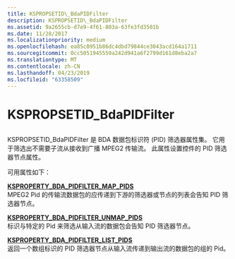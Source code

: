 ```yaml
---
title: KSPROPSETID\_BdaPIDFilter
description: KSPROPSETID\_BdaPIDFilter
ms.assetid: 9a2655cb-d7e9-4f61-803a-63fe3fd3501b
ms.date: 11/28/2017
ms.localizationpriority: medium
ms.openlocfilehash: ea85c0951b86dc4dbd79844ce3043acd164a1711
ms.sourcegitcommit: 0cc5051945559a242d941a6f2799d161d8eba2a7
ms.translationtype: MT
ms.contentlocale: zh-CN
ms.lasthandoff: 04/23/2019
ms.locfileid: "63358509"
---
```

# <a name="kspropsetidbdapidfilter"></a>KSPROPSETID\_BdaPIDFilter


## <span id="ddk_kspropsetid_bdapidfilter_ks"></span><span id="DDK_KSPROPSETID_BDAPIDFILTER_KS"></span>


KSPROPSETID\_BdaPIDFilter 是 BDA 数据包标识符 (PID) 筛选器属性集。 它用于筛选出不需要子流从接收到广播 MPEG2 传输流。 此属性设置控件的 PID 筛选器节点属性。

可用属性如下：

<span id="KSPROPERTY_BDA_PIDFILTER_MAP_PIDS"></span><span id="ksproperty_bda_pidfilter_map_pids"></span>[**KSPROPERTY\_BDA\_PIDFILTER\_MAP\_PIDS**](ksproperty-bda-pidfilter-map-pids.md)  
MPEG2 Pid 的传输流数据包的应传递到下游的筛选器或节点的列表会告知 PID 筛选器节点。

<span id="KSPROPERTY_BDA_PIDFILTER_UNMAP_PIDS"></span><span id="ksproperty_bda_pidfilter_unmap_pids"></span>[**KSPROPERTY\_BDA\_PIDFILTER\_UNMAP\_PIDS**](ksproperty-bda-pidfilter-unmap-pids.md)  
标识与特定的 Pid 来筛选从输入流的数据包会告知 PID 筛选器节点。

<span id="KSPROPERTY_BDA_PIDFILTER_LIST_PIDS"></span><span id="ksproperty_bda_pidfilter_list_pids"></span>[**KSPROPERTY\_BDA\_PIDFILTER\_LIST\_PIDS**](ksproperty-bda-pidfilter-list-pids.md)  
返回一个数组标识的 PID 筛选器节点从输入流传递到输出流的数据包的组的 Pid。

 

 





